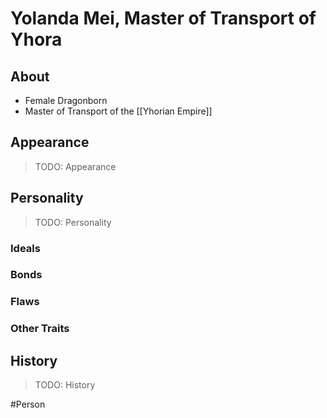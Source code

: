 # Yolanda Mei, Master of Transport of Yhora
## About
- Female Dragonborn
- Master of Transport of the [[Yhorian Empire]]

## Appearance
> TODO: Appearance

## Personality
> TODO: Personality
### Ideals


### Bonds


### Flaws


### Other Traits


## History
> TODO: History

#Person